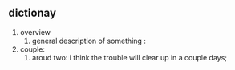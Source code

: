 ## dictionay

1. overview
   1. general description of something :
2. couple:
   1. aroud two: i think the trouble will clear up in a couple days;
